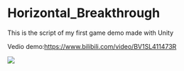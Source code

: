 # Horizontal_Breakthrough

This is the script of my first game demo made with Unity

Vedio demo:https://www.bilibili.com/video/BV1SL411473R

<img src="Final report/img/logo.png"></img>
